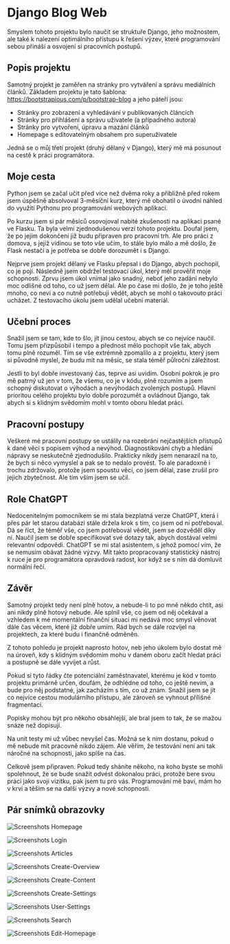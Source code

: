 # Django Blog Web

Smyslem tohoto projektu bylo naučit se struktuře Django, jeho možnostem, ale také k nalezení optimálního přístupu k řešení výzev, které programování sebou přináší a osvojení si pracovních postupů.

## Popis projektu

Samotný projekt je zaměřen na stránky pro vytváření a správu mediálních článků. Základem projektu je tato šablona: https://bootstrapious.com/p/bootstrap-blog a jeho páteří jsou:

- Stránky pro zobrazení a vyhledávání v publikovaných článcích
- Stránky pro přihlášení a správu uživatele (a případného autora)
- Stránky pro vytvoření, úpravu a mazání článků
- Homepage s editovatelným obsahem pro superuživatele

Jedná se o můj třetí projekt (druhý dělaný v Django), který mě má posunout na cestě k práci programátora.

## Moje cesta

Python jsem se začal učit před více než dvěma roky a přibližně před rokem jsem úspěšně absolvoval 3-měsíční kurz, který mě obohatil o úvodní náhled do využití Pythonu pro programování webových aplikací.

Po kurzu jsem si pár měsíců osovojoval nabité zkušenosti na aplikaci psané ve Flasku. Ta byla velmi zjednodušenou verzí tohoto projektu. Doufal jsem, že po jejím dokončení již budu připraven pro pracovní trh. Ale pro práci z domova, s jejíž vidinou se toto vše učím, to stále bylo málo a mě došlo, že Flask nestačí a je potřeba se dobře dorozumět i s Django.

Nejprve jsem projekt dělaný ve Flasku přepsal i do Django, abych pochopil, co je pojí. Následně jsem obdržel testovací úkol, který měl prověřit moje schopnosti. Zprvu jsem úkol vnímal jako snadný, neboť jeho zadání nebylo moc odlišné od toho, co už jsem dělal. Ale po čase mi došlo, že je toho ještě mnoho, co neví a co nutně potřebuji vědět, abych se mohl o takovouto práci ucházet. Z testovacího úkolu jsem udělal učební materiál.

## Učební proces

Snažil jsem se tam, kde to šlo, jít jinou cestou, abych se co nejvíce naučil. Tomu jsem přizpůsobil i tempo a přednost mělo pochopit vše tak, abych tomu plně rozuměl. Tím se vše extrémně zpomalilo a z projektu, který jsem si původně myslel, že budu mít na měsíc, se stala téměř půlroční záležitost.

Jestli to byl dobře investovaný čas, teprve asi uvidím. Osobní pokrok je pro mě patrný už jen v tom, že všemu, co je v kódu, plně rozumím a jsem schopný diskutovat o výhodách a nevýhodách zvolených postupů. Hlavní prioritou celého projektu bylo dobře porozumět a ovládnout Django, tak abych si s klidným svědomím mohl v tomto oboru hledat práci.

## Pracovní postupy

Veškeré mé pracovní postupy se ustálily na rozebrání nejčastějších přístupů k dané věci s popisem výhod a nevýhod. Diagnostikování chyb a hledání nápravy se neskutečně zjednodušilo. Prakticky nikdy jsem nenarazil na to, že bych si něco vymyslel a pak se to nedalo provést. To ale paradoxně i trochu zdržovalo, protože jsem spoustu věcí, co jsem dělal, zase zrušil pro jejich zbytečnost. Ale tím vším jsem se učil.

## Role ChatGPT

Nedocenitelným pomocníkem se mi stala bezplatná verze ChatGPT, která i přes pár let starou databázi stále držela krok s tím, co jsem od ní potřeboval. Dá se říct, že téměř vše, co jsem potřeboval vědět, jsem se dozvěděl díky ní. Naučil jsem se dobře specifikovat své dotazy tak, abych dostával velmi relevantní odpovědi. ChatGPT se mi stal asistentem, s jehož pomocí vím, že se nemusím obávat žádné výzvy. Mít takto propracovaný statistický nástroj k ruce je pro programátora opravdová radost, kor když se s ním dá domluvit normální řečí.

## Závěr

Samotný projekt tedy není plně hotov, a nebude-li to po mně někdo chtít, asi ani nikdy plně hotový nebude. Ale splnil vše, co jsem od něj očekával a vzhledem k mé momentální finanční situaci mi nedává moc smysl věnovat dále čas věcem, které již dobře umím. Rád bych se dále rozvíjel na projektech, za které budu i finančně odměněn.

Z tohoto pohledu je projekt naprosto hotov, neb jeho úkolem bylo dostat mě na úroveň, kdy s klidným svědomím mohu v daném oboru začít hledat práci a postupně se dále vyvíjet a růst.

Pokud si tyto řádky čte potenciální zaměstnavatel, kterému je kód v tomto projektu primárně určen, doufám, že odhlédne od toho, co ještě nevím, a bude pro něj podstatné, jak zacházím s tím, co už znám. Snažil jsem se jít co nejvíce cestou modulárního přístupu, ale zároveň se vyhnout přílišné fragmentaci.

Popisky mohou být pro někoho obsáhlejší, ale bral jsem to tak, že se mažou snáze než dopisují. 

Na unit testy mi už vůbec nevyšel čas. Možná se k nim dostanu, pokud o mě nebude mít pracovně nikdo zájem. Ale věřím, že testování není ani tak náročné na schopnosti, jako spíše na čas.

Celkově jsem připraven. Pokud tedy sháníte někoho, na koho byste se mohli spolehnout, že se bude snažit odvést dokonalou práci, protože bere svou práci jako svoji vizitku, pak jsem tu pro vás. Programování mě baví, mám ho v krvi a těším se na další výzvy a nové schopnosti.


## Pár snímků obrazovky

![Screenshots Homepage](screenshots/01_homepage.jpg "Screenshots Homepage")

![Screenshots Login](screenshots/02-login.jpg "Screenshots Login")

![Screenshots Articles](screenshots/03_articles.jpg "Screenshots Articles")

![Screenshots Create-Overview](screenshots/04_create_overview.jpg "Screenshots Create-Overview")

![Screenshots Create-Content](screenshots/05_create_content.jpg "Screenshots Create-Content")

![Screenshots Create-Settings](screenshots/06_create_settings.jpg "Screenshots Create-Settings")

![Screenshots User-Settings](screenshots/07_user_settings.jpg "Screenshots User-Settings")

![Screenshots Search](screenshots/08_search.jpg "Screenshots Search")

![Screenshots Edit-Homepage](screenshots/09_edit_homepage.jpg "Screenshots Edit-Homepage")

